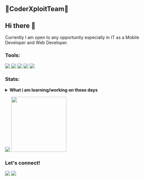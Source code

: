 ## 🔰CoderXploitTeam🔰

## Hi there 👋
Currently I am open to any opportunity especially in IT as a Mobile Developer and Web Developer. 

### Tools:
<p>
    <img src="https://img.shields.io/badge/OS-Linux-blue?&logo=linux" />
    <img src="https://img.shields.io/badge/Code-Java,python-blue?&logo=java" />
    <img src="https://img.shields.io/badge/IDE-AIDE,JVDroid-blue?&logo=xcode" />
    <img src="https://img.shields.io/badge/Text%20Editor-Vim-blue?&logo=vim&logoColor=blue" />
    <img src="https://gpvc.arturio.dev/AsukaDev-Official" />
</p>

### Stats:
<details>
 <summary><strong>What i am learning/working on these days</strong></summary>
    - 🔭 I’m currently working on ... </br>
    - 🌱 I’m currently learning App Development & UI/UX Design</br>
    - 👯 I’m looking to collaborate on ... </br>
    - 🤔 I’m looking for help with ... </br>
    - 💬 Ask me about anything.</br>
    - 📫 How to reach me: <a href="mailto:salsabilamarisa2004@gmail.com">Email me!</a>  </br>
    - 😄 Pronouns: He/Him </br>
    - ⚡ Fun fact: ... </br>
</details>
<p>
    <img src="https://github-readme-stats.vercel.app/api?username=CoderXploitTeam&hide=contribs,prs&show_icons=true&hide_border=true&title_color=000" />
    <img src="https://github-readme-stats.vercel.app/api/top-langs/?username=CoderXploitTeam&layout=compact" height=180 />
</p>


### Let's connect!
<p>
    <a href="#" target="blank"><img src="https://img.shields.io/badge/Website-https://coderxploitteam.blogspot.com-green?" /></a>
    <a href="#" target="blank"><img src="https://img.shields.io/badge/Coder-Xploit-Team-30302f?style=flat&logo=facebook" /></a>
    </p>
